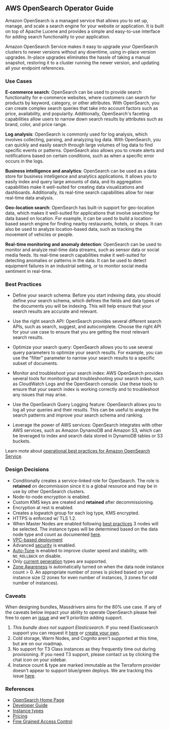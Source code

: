 ## AWS OpenSearch Operator Guide

Amazon OpenSearch is a managed service that allows you to set up, manage, and scale a search engine for your website or application. It is built on top of Apache Lucene and provides a simple and easy-to-use interface for adding search functionality to your application.

Amazon OpenSearch Service makes it easy to upgrade your OpenSearch clusters to newer versions without any downtime, using in-place version upgrades. In-place upgrades eliminates the hassle of taking a manual snapshot, restoring it to a cluster running the newer version, and updating all your endpoint references.

### Use Cases

**E-commerce search**: OpenSearch can be used to provide search functionality for e-commerce websites, where customers can search for products by keyword, category, or other attributes. With OpenSearch, you can create complex search queries that take into account factors such as price, availability, and popularity. Additionally, OpenSearch's faceting capabilities allow users to narrow down search results by attributes such as brand, color, and price range.

**Log analysis**: OpenSearch is commonly used for log analysis, which involves collecting, parsing, and analyzing log data. With OpenSearch, you can quickly and easily search through large volumes of log data to find specific events or patterns. OpenSearch also allows you to create alerts and notifications based on certain conditions, such as when a specific error occurs in the logs.

**Business intelligence and analytics**: OpenSearch can be used as a data store for business intelligence and analytics applications. It allows you to easily index and query large amounts of data, and its aggregation capabilities make it well-suited for creating data visualizations and dashboards. Additionally, its real-time search capabilities allow for near real-time data analysis.

**Geo-location search**: OpenSearch has built-in support for geo-location data, which makes it well-suited for applications that involve searching for data based on location. For example, it can be used to build a location-based search engine for finding nearby restaurants, hotels, or shops. It can also be used to analyze location-based data, such as tracking the movement of vehicles or people.

**Real-time monitoring and anomaly detection**: OpenSearch can be used to monitor and analyze real-time data streams, such as sensor data or social media feeds. Its real-time search capabilities make it well-suited for detecting anomalies or patterns in the data. It can be used to detect equipment failures in an industrial setting, or to monitor social media sentiment in real-time.

### Best Practices


* Define your search schema: Before you start indexing data, you should define your search schema, which defines the fields and data types of the documents you will be indexing. This will help ensure that your search results are accurate and relevant.

* Use the right search API: OpenSearch provides several different search APIs, such as search, suggest, and autocomplete. Choose the right API for your use case to ensure that you are getting the most relevant search results.

* Optimize your search query: OpenSearch allows you to use several query parameters to optimize your search results. For example, you can use the "filter" parameter to narrow your search results to a specific subset of documents.

* Monitor and troubleshoot your search index: AWS OpenSearch provides several tools for monitoring and troubleshooting your search index, such as CloudWatch Logs and the OpenSearch console. Use these tools to ensure that your search index is working correctly and to troubleshoot any issues that may arise.

* Use the OpenSearch Query Logging feature: OpenSearch allows you to log all your queries and their results. This can be useful to analyze the search patterns and improve your search schema and ranking.

* Leverage the power of AWS services: OpenSearch integrates with other AWS services, such as Amazon DynamoDB and Amazon S3, which can be leveraged to index and search data stored in DynamoDB tables or S3 buckets.

Learn mote about [operational best practices for Amazon OpenSearch Service](https://docs.aws.amazon.com/opensearch-service/latest/developerguide/bp.html).


### Design Decisions

* Conditionally creates a service-linked role for OpenSearch. The role is **retained** on decommission since it is a global resource and may be in use by other OpenSearch clusters.
* Node-to-node encryption is enabled.
* Custom KMS keys are created and **retained** after decommissioning.
* Encryption at rest is enabled.
* Creates a logwatch group for each log type, KMS encrypted.
* HTTPS is enforced w/ TLS 1.2.
* When Master Nodes are enabled following [best practices](https://docs.aws.amazon.com/opensearch-service/latest/developerguide/managedomains-dedicatedmasternodes.html) 3 nodes will be selected. The instance types will be determined based on the data node type and count as documented [here](https://docs.aws.amazon.com/opensearch-service/latest/developerguide/managedomains-dedicatedmasternodes.html).
* [VPC-based deployment](https://docs.aws.amazon.com/opensearch-service/latest/developerguide/vpc.html)
* Advanced [security](https://docs.aws.amazon.com/opensearch-service/latest/developerguide/security.html) is enabled.
* [Auto-Tune](https://docs.aws.amazon.com/opensearch-service/latest/developerguide/auto-tune.html) is enabled to improve cluster speed and stability, with `NO_ROLLBACK` on disable.
* Only [current generation](https://docs.aws.amazon.com/opensearch-service/latest/developerguide/supported-instance-types.html) types are supported.
* [Zone Awareness](https://aws.amazon.com/premiumsupport/knowledge-center/opensearch-fault-tolerance/) is automatically turned on when the data node instance count > 0. An appropriate number of zones is picked based on your instance size (2 zones for even number of instances, 3 zones for odd number of instances).

### Caveats

When designing bundles, Massdrivers aims for the 80% use case. If any of the caveats below impact your ability to operate OpenSearch please feel free to open an [issue](https://github.com/massdriver-cloud/aws-opensearch/issues) and we'll prioritize adding support.

1. _This bundle does not support Elasticsearch._ If you need Elasticsearch support you can request it [here](https://roadmap.massdriver.cloud/) or [create your own](https://docs.massdriver.cloud/bundles).
2. Cold storage, Warm Nodes, and Cognito aren't supported at this time, but are on our roadmap.
3. No support for T3 Class instances as they frequently time out during provisioning. If you need T3 support, please contact us by clicking the chat icon on your sidebar.
4. Instance count & type are marked immutable as the Terraform provider doesn't appear to support blue/green deploys. We are tracking this issue [here](https://github.com/massdriver-cloud/aws-opensearch/issues/12).

### References

* [OpenSearch Home Page](https://opensearch.org/)
* [Developer Guide](https://docs.aws.amazon.com/opensearch-service/latest/developerguide/what-is.html)
* [Instance types](https://instances.vantage.sh/opensearch/)
* [Pricing](https://aws.amazon.com/opensearch-service/pricing/)
* [Fine Grained Access Control](https://docs.aws.amazon.com/opensearch-service/latest/developerguide/fgac.html#fgac-forget)
